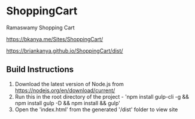 # ShoppingCart
Ramaswamy Shopping Cart

https://bkanya.me/Sites/ShoppingCart/

https://briankanya.github.io/ShoppingCart/dist/

## Build Instructions

1. Download the latest version of Node.js from https://nodejs.org/en/download/current/
2. Run this in the root directory of the project - 'npm install gulp-cli -g && npm install gulp -D && npm install && gulp'
3. Open the 'index.html' from the generated '/dist' folder to view site
